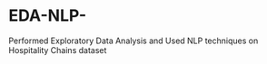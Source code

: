 # EDA-NLP-
Performed Exploratory Data Analysis and Used NLP techniques on Hospitality Chains dataset
